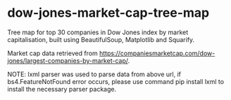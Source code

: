 # dow-jones-market-cap-tree-map
Tree map for top 30 companies in Dow Jones index by market capitalisation, built using BeautifulSoup, Matplotlib and Squarify.

Market cap data retrieved from https://companiesmarketcap.com/dow-jones/largest-companies-by-market-cap/.

NOTE: lxml parser was used to parse data from above url, if bs4.FeatureNotFound error occurs, please use command pip install lxml to install the necessary parser package.
